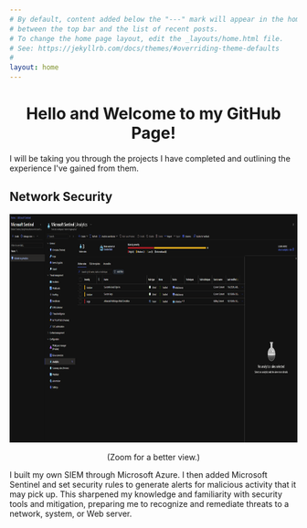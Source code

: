 ```yaml
---
# By default, content added below the "---" mark will appear in the home page
# between the top bar and the list of recent posts.
# To change the home page layout, edit the _layouts/home.html file.
# See: https://jekyllrb.com/docs/themes/#overriding-theme-defaults
#
layout: home
---
```

<h1 style="text-align: center;">Hello and Welcome to my GitHub Page!</h1>
<p> I will be taking you through the projects I have completed and outlining the experience I've gained from them. </p>

<h2> Network Security </h2>
<img src="SIEM.png" alt="My Image" height="400" width="1500">
<p style="text-align: center;"> (Zoom for a better view.) </p> 
<p> I built my own SIEM through Microsoft Azure. I then added Microsoft Sentinel and set security rules to generate alerts for malicious activity that it may pick up. This sharpened my knowledge and familiarity with security tools and mitigation, preparing me to recognize and remediate threats to a network, system, or Web server. </p>

